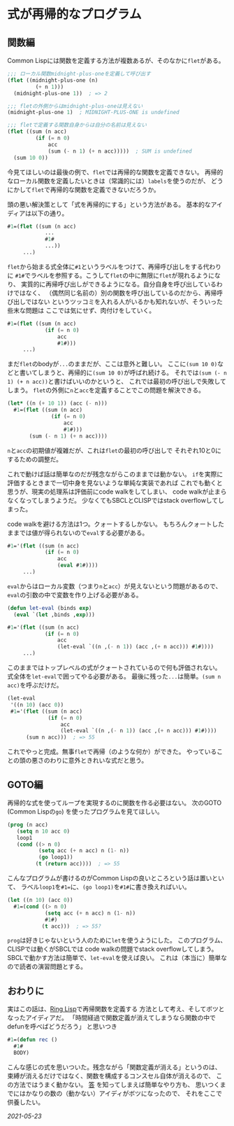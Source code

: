 # 式が再帰的なプログラム

## 関数編

Common Lispには関数を定義する方法が複数あるが、そのなかに`flet`がある。

```lisp
;;; ローカル関数midnight-plus-oneを定義して呼び出す
(flet ((midnight-plus-one (n)
         (+ n 1)))
  (midnight-plus-one 1))  ; => 2

;;; fletの外側からはmidnight-plus-oneは見えない
(midnight-plus-one 1)  ; MIDNIGHT-PLUS-ONE is undefined

;;; fletで定義する関数自身からは自分の名前は見えない
(flet ((sum (n acc)
         (if (= n 0)
             acc
             (sum (- n 1) (+ n acc)))))  ; SUM is undefined
  (sum 10 0))
```

今見てほしいのは最後の例で、`flet`では再帰的な関数を定義できない。
再帰的なローカル関数を定義したいときは（常識的には）`labels`を使うのだが、
どうにかして`flet`で再帰的な関数を定義できないだろうか。

頭の悪い解決策として「式を再帰的にする」という方法がある。
基本的なアイディアは以下の通り。

```lisp
#1=(flet ((sum (n acc)
            ...
            #1#
            ...))
     ...)
```

`flet`から始まる式全体に`#1`というラベルをつけて、再帰呼び出しをする代わりに
`#1#`でラベルを参照する。こうして`flet`の中に無限に`flet`が現れるようになり、
実質的に再帰呼び出しができるようになる。自分自身を呼び出しているわけではなく、
（偶然同じ名前の）別の関数を呼び出しているのだから、再帰呼び出しではない
というツッコミを入れる人がいるかも知れないが、そういった些末な問題は
ここでは気にせず、肉付けをしていく。

```lisp
#1=(flet ((sum (n acc)
            (if (= n 0)
                acc
                #1#)))
     ...)
```

まだ`flet`のbodyが`...`のままだが、ここは意外と難しい。
ここに`(sum 10 0)`などと書いてしまうと、再帰的に`(sum 10 0)`が呼ばれ続ける。
それでは`(sum (- n 1) (+ n acc))`と書けばいいのかというと、
これでは最初の呼び出しで失敗してしまう。
`flet`の外側に`n`と`acc`を定義することでこの問題を解決できる。

```lisp
(let* ((n (+ 10 1)) (acc (- n)))
  #1=(flet ((sum (n acc)
              (if (= n 0)
                  acc
                  #1#)))
       (sum (- n 1) (+ n acc))))
```

`n`と`acc`の初期値が複雑だが、これは`flet`の最初の呼び出しで
それぞれ10と0にするための調整だ。

これで動けば話は簡単なのだが残念ながらこのままでは動かない。
`if`を実際に評価するときまで一切中身を見ないような単純な実装であれば
これでも動くと思うが、現実の処理系は評価前にcode walkをしてしまい、
code walkが止まらなくなってしまうようだ。
少なくてもSBCLとCLISPではstack overflowしてしまった。

code walkを避ける方法は1つ。クォートするしかない。
もちろんクォートしたままでは値が得られないので`eval`する必要がある。

```lisp
#1='(flet ((sum (n acc)
            (if (= n 0)
                acc
                (eval #1#))))
     ...)
```

`eval`からはローカル変数（つまり`n`と`acc`）が見えないという問題があるので、
`eval`の引数の中で変数を作り上げる必要がある。

```lisp
(defun let-eval (binds exp)
  (eval `(let ,binds ,exp)))

#1='(flet ((sum (n acc)
            (if (= n 0)
                acc
                (let-eval `((n ,(- n 1)) (acc ,(+ n acc))) #1#))))
     ...)
```

このままではトップレベルの式がクォートされているので何も評価されない。
式全体を`let-eval`で囲ってやる必要がある。
最後に残った`...`は簡単。`(sum n acc)`を呼ぶだけだ。

```lisp
(let-eval
 '((n 10) (acc 0))
 #1='(flet ((sum (n acc)
             (if (= n 0)
                 acc
                 (let-eval `((n ,(- n 1)) (acc ,(+ n acc))) #1#))))
      (sum n acc)))  ; => 55
```

これでやっと完成。無事`flet`で再帰（のような何か）ができた。
やっていることの頭の悪さのわりに意外ときれいな式だと思う。

## GOTO編

再帰的な式を使ってループを実現するのに関数を作る必要はない。
次のGOTO (Common Lispの`go`) を使ったプログラムを見てほしい。

```lisp
(prog (n acc)
   (setq n 10 acc 0)
   loop1
   (cond ((> n 0)
          (setq acc (+ n acc) n (1- n))
          (go loop1))
         (t (return acc))))  ; => 55
```

こんなプログラムが書けるのがCommon Lispの良いところという話は置いといて、
ラベル`loop1`を`#1=`に、`(go loop1)`を`#1#`に書き換えればいい。

```lisp
(let ((n 10) (acc 0))
  #1=(cond ((> n 0)
            (setq acc (+ n acc) n (1- n))
            #1#)
           (t acc)))  ; => 55?
```

`prog`は好きじゃないという人のために`let`を使うようにした。
このプログラム、CLISPでは動くがSBCLでは
code walkの問題でstack overflowしてしまう。
SBCLで動かす方法は簡単で、`let-eval`を使えば良い。
これは（本当に）簡単なので読者の演習問題とする。

## おわりに

実はこの話は、[Ring Lisp](https://github.com/zick/RingLisp)で再帰関数を定義する
方法として考え、そしてボツとなったアイディアだ。
「時間経過で関数定義が消えてしまうなら関数の中でdefunを呼べばどうだろう」
と思いつき

```lisp
#1=(defun rec ()
  #1#
  BODY)
```

こんな感じの式を思いついた。残念ながら「関数定義が消える」というのは、
束縛が消えるだけではなく、関数を構成するコンスセル自体が消えるので、
この方法ではうまく動かない。
[答](https://docs.google.com/presentation/d/1QCGnJk5FeI-1kdPB_g6xDd_DcqQxqGKOR8AbtKcXb8U/edit?usp=sharing#slide=id.g83a498bdde_1_329)
を知ってしまえば簡単なやり方も、
思いつくまでにはかなりの数の（動かない）アイディがボツになったので、
それをここで供養したい。

*2021-05-23*
